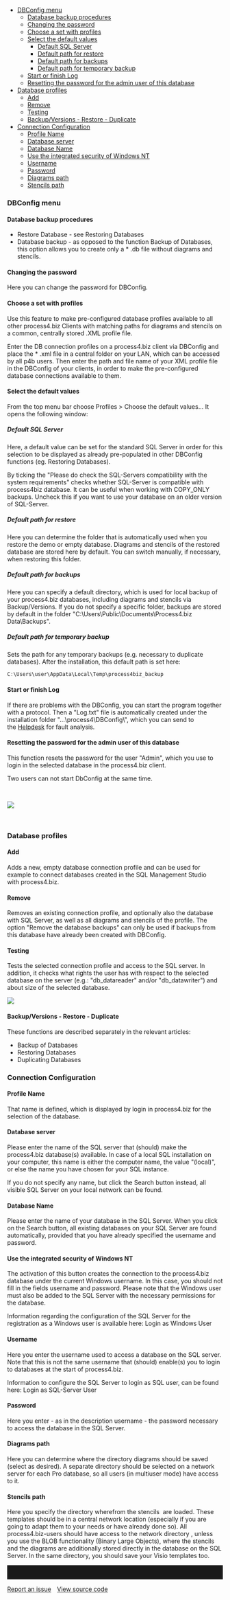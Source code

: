 -   [DBConfig menu](#dbconfig-menu)
    -   [Database backup
        procedures](#database-backup-procedures)
    -   [Changing the
        password](#changing-the-password)
    -   [Choose a set with
        profiles](#choose-a-set-with-profiles)
    -   [Select the default
        values](#select-the-default-values)
        -   [Default SQL
            Server](#default-sql-server)
        -   [Default path for
            restore](#default-path-for-restore)
        -   [Default path for
            backups](#default-path-for-backups)
        -   [Default path for temporary
            backup](#default-path-for-temporary-backup)
    -   [Start or finish
        Log](#start-or-finish-Log)
    -   [Resetting the password for the admin user of this
        database](#resetting-the-password-for-the-admin-user-of-this-database)
-   [Database
    profiles](#database-profiles)
    -   [Add](#add)
    -   [Remove](#remove)
    -   [Testing](#testing)
    -   [Backup/Versions - Restore -
        Duplicate](#backupversions---restore---duplicate)
-   [Connection
    Configuration](#connection-configuration)
    -   [Profile Name](#profile-name)
    -   [Database
        server](#database-server)
    -   [Database Name](#database-name)
    -   [Use the integrated security of Windows
        NT](#use-the-integrated-security-of-windows-nt)
    -   [Username](#user-name)
    -   [Password](#password)
    -   [Diagrams path](#diagrams-path)
    -   [Stencils path](#stencils-path)
### DBConfig menu

#### Database backup procedures

-   Restore Database - see Restoring Databases
-   Database backup - as opposed to the function Backup of Databases,
    this option allows you to create only a \* .db file without diagrams
    and stencils.

#### Changing the password

Here you can change the password for DBConfig.

#### Choose a set with profiles

Use this feature to make pre-configured database profiles available to
all other process4.biz Clients with matching paths for diagrams and
stencils on a common, centrally stored .XML profile file.

Enter the DB connection profiles on a process4.biz client via DBConfig
and place the \* .xml file in a central folder on your LAN, which can be
accessed by all p4b users. Then enter the path and file name of your XML
profile file in the DBConfig of your clients, in order to make the
pre-configured database connections available to them.

#### Select the default values

From the top menu bar choose Profiles &gt; Choose the default values...
It opens the following window:

  

##### Default SQL Server

Here, a default value can be set for the standard SQL Server in order
for this selection to be displayed as already pre-populated in
other DBConfig functions (eg. Restoring Databases).

By ticking the "Please do check the SQL-Servers compatibility with the
system requirements" checks whether SQL-Server is compatible with
process4biz database. It can be useful when working with COPY\_ONLY
backups. Uncheck this if you want to use your database on an older
version of SQL-Server.

##### Default path for restore

Here you can determine the folder that is automatically used when you
restore the demo or empty database. Diagrams and stencils of the
restored database are stored here by default. You can switch manually,
if necessary, when restoring this folder.

##### Default path for backups

Here you can specify a default directory, which is used for local backup
of your process4.biz databases, including diagrams and stencils via
Backup/Versions. If you do not specify a specific folder, backups are
stored by default in the folder
"C:\\Users\\Public\\Documents\\Process4.biz Data\\Backups".

##### Default path for temporary backup

Sets the path for any temporary backups (e.g. necessary to duplicate
databases). After the installation, this default path is set here:

``` java
C:\Users\user\AppData\Local\Temp\process4biz_backup
```

#### Start or finish Log

If there are problems with the DBConfig, you can start the program
together with a protocol. Then a "Log.txt" file is automatically created
under the installation folder "...\\process4\\DBConfig\\", which you can
send to the [Helpdesk](faqs-before-contacting-the-p4b-helpdesk) for fault analysis.

#### Resetting the password for the admin user of this database

This function resets the password for the user "Admin", which you use to
login in the selected database in the process4.biz client.

<div class="info">
Two users can not start DbConfig at the same time.
  </div>

 

![](//images.ctfassets.net/utx1h0gfm1om/3Y8eumJelOOKuYMQOmMU20/52361614d8bd334386adf1fe300b22f6/329616.png)

 

### Database profiles

#### Add

Adds a new, empty database connection profile and can be used for
example to connect databases created in the SQL Management Studio
with process4.biz.

#### Remove

Removes an existing connection profile, and optionally also the database
with SQL Server, as well as all diagrams and stencils of the profile.
The option "Remove the database backups" can only be used if backups
from this database have already been created with DBConfig.

#### Testing

Tests the selected connection profile and access to the SQL server. In
addition, it checks what rights the user has with respect to the
selected database on the server (e.g.: "db\_datareader" and/or
"db\_datawriter") and about size of the selected database.

![](//images.ctfassets.net/utx1h0gfm1om/38MKjY8ljaE8sseAcMMsOI/ac2d93fc1dae8e0bce73f50b1dffa55d/329380.png)

#### Backup/Versions - Restore - Duplicate

These functions are described separately in the relevant articles:

-   Backup of Databases
-   Restoring Databases
-   Duplicating Databases

### Connection Configuration

#### Profile Name

That name is defined, which is displayed by login in process4.biz for
the selection of the database.

#### Database server

Please enter the name of the SQL server that (should) make the
process4.biz database(s) available. In case of a local SQL installation
on your computer, this name is either the computer name, the value
"(local)", or else the name you have chosen for your SQL instance.

<div class="sucsess">
If you do not specify any name, but click the Search button instead, all visible SQL Server on your local network can be found.
  </div>

#### Database Name

Please enter the name of your database in the SQL Server. When you click
on the Search button, all existing databases on your SQL Server are
found automatically, provided that you have already specified the
username and password.

#### Use the integrated security of Windows NT

The activation of this button creates the connection to the process4.biz
database under the current Windows username. In this case, you should
not fill in the fields username and password. Please note that the
Windows user must also be added to the SQL Server with the necessary
permissions for the database.

Information regarding the configuration of the SQL Server for the
registration as a Windows user is available here: Login as Windows User

#### Username

Here you enter the username used to access a database on the SQL server.
Note that this is not the same username that (should) enable(s) you to
login to databases at the start of process4.biz.

Information to configure the SQL Server to login as SQL user, can be
found here: Login as SQL-Server User

#### Password

Here you enter - as in the description username - the password necessary
to access the database in the SQL Server.

#### Diagrams path

Here you can determine where the directory diagrams should be saved
(select as desired). A separate directory should be selected on a
network server for each Pro database, so all users (in multiuser mode)
have access to it.

#### Stencils path

Here you specify the directory wherefrom the stencils  are loaded. These
templates should be in a central network location (especially if you are
going to adapt them to your needs or have already done so). All
process4.biz-users should have access to the network directory , unless
you use the BLOB functionality (Binary Large Objects), where the
stencils and the diagrams are additionally stored directly in the
database on the SQL Server. In the same directory, you should save your
Visio templates too.

<hr style="padding-top:2rem" />
<a href="https://github.com/process4/docs/issues" target="_blank" class="bgw btn btn-primary btn-lg shadow-sm">Report an issue</a>
<a href="https://github.com/process4/docs" target="_blank" class="bgw btn btn-primary btn-lg shadow-sm" style="margin-left:10px;">View source code</a>